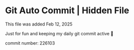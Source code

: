 # Git Auto Commit | Hidden File

This file was added Feb 12, 2025

Just for fun and keeping my daily git commit active 🤪

commit number: 226103
